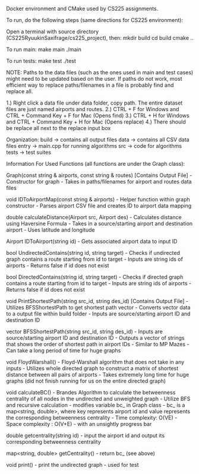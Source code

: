 Docker environment and CMake used by CS225 assignments.

To run, do the following steps (same directions for CS225 environment):

Open a terminal with source directory (CS225RyuukinSaxifrage/cs225_project), then: 
mkdir build
cd build
cmake ..

To run main:
make main 
./main

To run tests:
make test
./test

NOTE: Paths to the data files (such as the ones used in main and test cases) might need to be updated based on the user. If paths do not work, most efficient way to replace paths/filenames in a file is probably find and replace all.

1.) Right click a data file under data folder, copy path. The entire dataset files are just named airports and routes.
2.) CTRL + F for Windows and CTRL + Command Key + F for Mac (Opens find)
3.) CTRL + H for Windows and CTRL + Command Key + H for Mac (Opens replace)
4.) There should be replace all next to the replace input box

Organization:
build -> contains all output files 
data -> contains all CSV data files
entry -> main.cpp for running algorithms
src -> code for algorithms
tests -> test suites

Information For Used Functions (all functions are under the Graph class):

Graph(const string & airports, const string & routes) [Contains Output File]
    - Constructor for graph
    - Takes in paths/filenames for airport and routes data files

void IDToAirportMap(const string & airports)
    - Helper function within graph constructor
    - Parses airport CSV file and creates ID to airport data mapping

double calculateDistance(Airport src, Airport des) 
    - Calculates distance using Haversine Formula
    - Takes in a source/starting airport and destination airport
    - Uses latitude and longitude

Airport IDToAirport(string id)
    - Gets associated airport data to input ID

bool UndirectedContains(string id, string target)
    - Checks if undirected graph contains a route starting from id to target
    - Inputs are string ids of airports
    - Returns false if id does not exist

bool DirectedContains(string id, string target)
    - Checks if directed graph contains a route starting from id to target
    - Inputs are string ids of airports
    - Returns false if id does not exist

void PrintShortestPath(string src_id, string des_id) [Contains Output File]
    - Utilizes BFSShortestPath to get shortest path vector
    - Converts vector data to a output file within build folder
    - Inputs are source/starting airport ID and destination ID
    
vector<string> BFSShortestPath(string src_id, string des_id)
    - Inputs are source/starting airport ID and destination ID
    - Outputs a vector of strings that shows the order of shortest path in airport IDs
    - Similar to MP Mazes
    - Can take a long period of time for huge graphs

void FloydWarshall()
    - Floyd-Warshall algorithm that does not take in any inputs
    - Utilizes whole directed graph to construct a matrix of shortest distance between all pairs of airports
    - Takes extremely long time for huge graphs (did not finish running for us on the entire directed graph)

void calculateBC()
    - Brandes Algorithm to calculate the betweenness centrality of all nodes in the undirected and unweighted graph
    - Utilize BFS and recursive calculation
    - modifies variable bc_ in Graph class
    - bc_ is a map<string, double>, where key represents airport id and value represents the corresponding betweenness centrality
    - Time complexity: O(VE)
    - Space complexity : O(V+E)
    - with an unsightly progress bar

double getcentrality(string id)
    - input the airport id and output its corresponding betweenness centrality

map<string, double> getCentrality()
    - return bc_ (see above)

void print()
    - print the undirected graph
    - used for test

